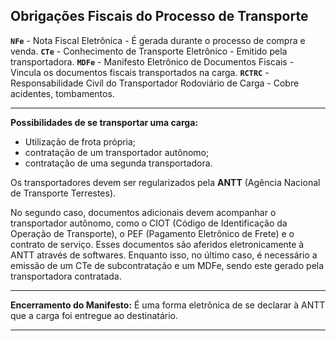Obrigações Fiscais do Processo de Transporte
-------
**`NFe`** - Nota Fiscal Eletrônica - É gerada durante o processo de compra e venda.
**`CTe`** - Conhecimento de Transporte Eletrônico -  Emitido pela transportadora.
**`MDFe`** - Manifesto Eletrônico de Documentos Fiscais - Vincula os documentos fiscais transportados na carga.
**`RCTRC`** - Responsabilidade Civíl do Transportador Rodoviário de Carga - Cobre acidentes, tombamentos.
___
**Possibilidades de se transportar uma carga:**
- Utilização de frota própria;
- contratação de um transportador autônomo;
- contratação de uma segunda transportadora.

Os transportadores devem ser regularizados pela **ANTT** (Agência Nacional de Transporte Terrestes).

No segundo caso, documentos adicionais devem acompanhar o transportador autônomo, como o CIOT (Código de Identificação da Operação de Transporte), o PEF (Pagamento Eletrônico de Frete) e o contrato de serviço. Esses documentos são aferidos eletronicamente à ANTT através de softwares.
Enquanto isso, no último caso, é necessário a emissão de um CTe de subcontratação e um MDFe, sendo este gerado pela transportadora contratada.
___
**Encerramento do Manifesto:**
É uma forma eletrônica de se declarar à ANTT que a carga foi entregue ao destinatário.
___

<!--stackedit_data:
eyJoaXN0b3J5IjpbNTE1NjE2NjEzXX0=
-->
